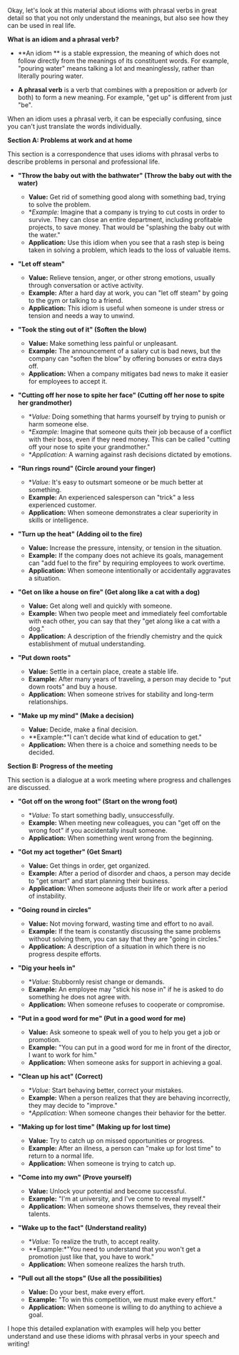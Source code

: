 Okay, let's look at this material about idioms with phrasal verbs in great detail so that you not only understand the meanings, but also see how they can be used in real life.

**What is an idiom and a phrasal verb?**

* **An idiom ** is a stable expression, the meaning of which does not follow directly from the meanings of its constituent words. For example, "pouring water" means talking a lot and meaninglessly, rather than literally pouring water.

* **A phrasal verb** is a verb that combines with a preposition or adverb (or both) to form a new meaning. For example, "get up" is different from just "be".

When an idiom uses a phrasal verb, it can be especially confusing, since you can't just translate the words individually.

**Section A: Problems at work and at home**

This section is a correspondence that uses idioms with phrasal verbs to describe problems in personal and professional life.

* **"Throw the baby out with the bathwater" (Throw the baby out with the water)**

    * **Value:** Get rid of something good along with something bad, trying to solve the problem.
    * **Example:* Imagine that a company is trying to cut costs in order to survive. They can close an entire department, including profitable projects, to save money. That would be "splashing the baby out with the water."
    * **Application:** Use this idiom when you see that a rash step is being taken in solving a problem, which leads to the loss of valuable items.

* **"Let off steam"**

    * **Value:** Relieve tension, anger, or other strong emotions, usually through conversation or active activity.
    * **Example:** After a hard day at work, you can "let off steam" by going to the gym or talking to a friend.
    * **Application:** This idiom is useful when someone is under stress or tension and needs a way to unwind.

* **"Took the sting out of it" (Soften the blow)**

    * **Value:** Make something less painful or unpleasant.
    * **Example:** The announcement of a salary cut is bad news, but the company can "soften the blow" by offering bonuses or extra days off.
    * **Application:** When a company mitigates bad news to make it easier for employees to accept it.

* **"Cutting off her nose to spite her face" (Cutting off her nose to spite her grandmother)**

    * **Value:* Doing something that harms yourself by trying to punish or harm someone else.
    * **Example:* Imagine that someone quits their job because of a conflict with their boss, even if they need money. This can be called "cutting off your nose to spite your grandmother."
    * **Application:* A warning against rash decisions dictated by emotions.

* **"Run rings round" (Circle around your finger)**

    * **Value:* It's easy to outsmart someone or be much better at something.
    * **Example:** An experienced salesperson can "trick" a less experienced customer.
    * **Application:** When someone demonstrates a clear superiority in skills or intelligence.

* **"Turn up the heat" (Adding oil to the fire)**

    * **Value:** Increase the pressure, intensity, or tension in the situation.
    * **Example:** If the company does not achieve its goals, management can "add fuel to the fire" by requiring employees to work overtime.
    * **Application:** When someone intentionally or accidentally aggravates a situation.

* **"Get on like a house on fire" (Get along like a cat with a dog)**

    * **Value:** Get along well and quickly with someone.
    * **Example:** When two people meet and immediately feel comfortable with each other, you can say that they "get along like a cat with a dog."
    * **Application:** A description of the friendly chemistry and the quick establishment of mutual understanding.

* **"Put down roots"**

    * **Value:** Settle in a certain place, create a stable life.
    * **Example:** After many years of traveling, a person may decide to "put down roots" and buy a house.
    * **Application:** When someone strives for stability and long-term relationships.

* **"Make up my mind" (Make a decision)**

    * **Value:** Decide, make a final decision.
    * **Example:*"I can't decide what kind of education to get."
    * **Application:** When there is a choice and something needs to be decided.

**Section B: Progress of the meeting**

This section is a dialogue at a work meeting where progress and challenges are discussed.

* **"Got off on the wrong foot" (Start on the wrong foot)**

    * **Value:* To start something badly, unsuccessfully.
    * **Example:** When meeting new colleagues, you can "get off on the wrong foot" if you accidentally insult someone.
    * **Application:** When something went wrong from the beginning.

* **"Got my act together" (Get Smart)**

    * **Value:** Get things in order, get organized.
    * **Example:** After a period of disorder and chaos, a person may decide to "get smart" and start planning their business.
    * **Application:** When someone adjusts their life or work after a period of instability.

* **"Going round in circles"**

    * **Value:** Not moving forward, wasting time and effort to no avail.
    * **Example:** If the team is constantly discussing the same problems without solving them, you can say that they are "going in circles."
    * **Application:** A description of a situation in which there is no progress despite efforts.

* **"Dig your heels in"**

    * **Value:* Stubbornly resist change or demands.
    * **Example:** An employee may "stick his nose in" if he is asked to do something he does not agree with.
    * **Application:** When someone refuses to cooperate or compromise.

* **"Put in a good word for me" (Put in a good word for me)**

    * **Value:** Ask someone to speak well of you to help you get a job or promotion.
    * **Example:** "You can put in a good word for me in front of the director, I want to work for him."
    * **Application:** When someone asks for support in achieving a goal.

* **"Clean up his act" (Correct)**

    * **Value:* Start behaving better, correct your mistakes.
    * **Example:** When a person realizes that they are behaving incorrectly, they may decide to "improve."
    * **Application:* When someone changes their behavior for the better.

* **"Making up for lost time" (Making up for lost time)**

    * **Value:** Try to catch up on missed opportunities or progress.
    * **Example:** After an illness, a person can "make up for lost time" to return to a normal life.
    * **Application:** When someone is trying to catch up.

* **"Come into my own" (Prove yourself)**

    * **Value:** Unlock your potential and become successful.
    * **Example:** "I'm at university, and I've come to reveal myself."
    * **Application:** When someone shows themselves, they reveal their talents.

* **"Wake up to the fact" (Understand reality)**

    * **Value:* To realize the truth, to accept reality.
    * **Example:*"You need to understand that you won't get a promotion just like that, you have to work."
    * **Application:** When someone realizes the harsh truth.

* **"Pull out all the stops" (Use all the possibilities)**

    * **Value:** Do your best, make every effort.
    * **Example:** "To win this competition, we must make every effort."
    * **Application:** When someone is willing to do anything to achieve a goal.

I hope this detailed explanation with examples will help you better understand and use these idioms with phrasal verbs in your speech and writing!